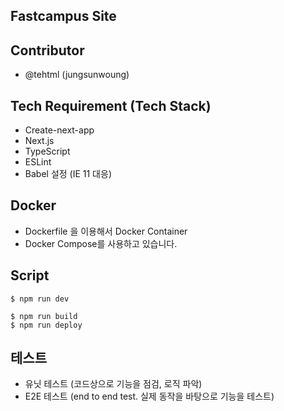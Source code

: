 ## Fastcampus Site

## Contributor

- @tehtml (jungsunwoung)

## Tech Requirement (Tech Stack)

- Create-next-app
- Next.js
- TypeScript
- ESLint
- Babel 설정 (IE 11 대응)

## Docker

- Dockerfile 을 이용해서 Docker Container
- Docker Compose를 사용하고 있습니다.

## Script

```
$ npm run dev
```

```
$ npm run build
$ npm run deploy
```

## 테스트

- 유닛 테스트 (코드상으로 기능을 점검, 로직 파악)
- E2E 테스트 (end to end test. 실제 동작을 바탕으로 기능을 테스트)
